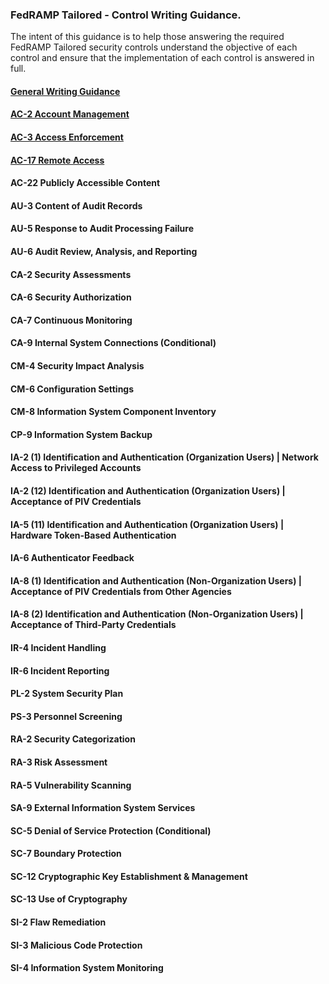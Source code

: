 ### FedRAMP Tailored - Control Writing Guidance.
The intent of this guidance is to help those answering the required FedRAMP Tailored security controls understand the objective of each control and ensure that the implementation of each control is answered in full.
#### [General Writing Guidance](/_guidance/GeneralWritingGuidance.md)
#### [AC-2 Account Management](/_guidance/controls/AC-2.md)
#### [AC-3 Access Enforcement](/_guidance/controls/AC-3.md)
#### [AC-17 Remote Access](/_guidance/controls/AC-17.md)
#### AC-22 Publicly Accessible Content
#### AU-3 Content of Audit Records
#### AU-5 Response to Audit Processing Failure
#### AU-6 Audit Review, Analysis, and Reporting
#### CA-2 Security Assessments
#### CA-6 Security Authorization
#### CA-7 Continuous Monitoring
#### CA-9 Internal System Connections (Conditional)
#### CM-4 Security Impact Analysis
#### CM-6 Configuration Settings
#### CM-8 Information System Component Inventory
#### CP-9 Information System Backup
#### IA-2 (1) Identification and Authentication (Organization Users) | Network Access to Privileged Accounts
#### IA-2 (12) Identification and Authentication (Organization Users) | Acceptance of PIV Credentials
#### IA-5 (11) Identification and Authentication (Organization Users) | Hardware Token-Based Authentication
#### IA-6 Authenticator Feedback
#### IA-8 (1) Identification and Authentication (Non-Organization Users) | Acceptance of PIV Credentials from Other Agencies
#### IA-8 (2) Identification and Authentication (Non-Organization Users) | Acceptance of Third-Party Credentials
#### IR-4 Incident Handling
#### IR-6 Incident Reporting
#### PL-2 System Security Plan
#### PS-3 Personnel Screening
#### RA-2 Security Categorization
#### RA-3 Risk Assessment
#### RA-5 Vulnerability Scanning
#### SA-9 External Information System Services
#### SC-5 Denial of Service Protection (Conditional)
#### SC-7 Boundary Protection
#### SC-12 Cryptographic Key Establishment & Management
#### SC-13 Use of Cryptography
#### SI-2 Flaw Remediation
#### SI-3 Malicious Code Protection
#### SI-4 Information System Monitoring
